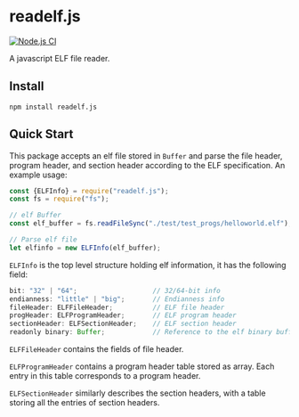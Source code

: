# readelf.js
[![Node.js CI](https://github.com/William-An/readelf.js/actions/workflows/node.js.yml/badge.svg)](https://github.com/William-An/readelf.js/actions/workflows/node.js.yml)

A javascript ELF file reader.

## Install

```shell
npm install readelf.js
```

## Quick Start

This package accepts an elf file stored in `Buffer` and parse the file header, program header, and section header according to the ELF specification. An example usage:

```javascript
const {ELFInfo} = require("readelf.js");
const fs = require("fs");

// elf Buffer
const elf_buffer = fs.readFileSync("./test/test_progs/helloworld.elf");

// Parse elf file
let elfinfo = new ELFInfo(elf_buffer);
```

`ELFInfo` is the top level structure holding elf information, it has the following field:

```javascript
bit: "32" | "64";                   // 32/64-bit info
endianness: "little" | "big";       // Endianness info
fileHeader: ELFFileHeader;          // ELF file header
progHeader: ELFProgramHeader;       // ELF program header  
sectionHeader: ELFSectionHeader;    // ELF section header
readonly binary: Buffer;            // Reference to the elf binary buffer
```

`ELFFileHeader` contains the fields of file header.

`ELFProgramHeader` contains a program header table stored as array. Each entry in this table corresponds to a program header.

`ELFSectionHeader` similarly describes the section headers, with a table storing all the entries of section headers.
